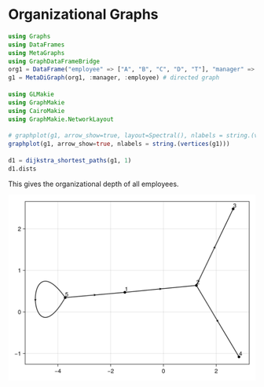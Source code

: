 # Organizational Graphs

``` julia
using Graphs
using DataFrames
using MetaGraphs
using GraphDataFrameBridge
org1 = DataFrame("employee" => ["A", "B", "C", "D", "T"], "manager" => ["T", "A", "B", "B","T"])
g1 = MetaDiGraph(org1, :manager, :employee) # directed graph

using GLMakie
using GraphMakie
using CairoMakie
using GraphMakie.NetworkLayout

# graphplot(g1, arrow_show=true, layout=Spectral(), nlabels = string.(vertices(g1)))
graphplot(g1, arrow_show=true, nlabels = string.(vertices(g1)))

d1 = dijkstra_shortest_paths(g1, 1)
d1.dists
```

This gives the organizational depth of all employees.

![Simple Org](img/g1.png)

